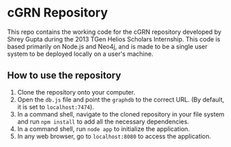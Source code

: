 # cGRN Repository
This repo contains the working code for the cGRN repository developed by Shrey Gupta during the 2013 TGen Helios Scholars Internship. This code is based primarily on Node.js and Neo4j, and is made to be a single user system to be deployed locally on a user's machine.

## How to use the repository
1. Clone the repository onto your computer.
2. Open the `db.js` file and point the `graphdb` to the correct URL. (By default, it is set to `localhost:7474`).
3. In a command shell, navigate to the cloned repository in your file system and run `npm install` to add all the necessary dependencies. 
4. In a command shell, run `node app` to initialize the application.
5. In any web browser, go to `localhost:8080` to access the application.
